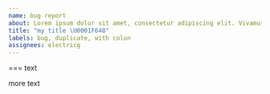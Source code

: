 ```yaml
---
name: bug report
about: Lorem ipsum dolor sit amet, consectetur adipiscing elit. Vivamus eget eros nisi. Phasellus hendrerit rutrum facilisis. Lorem ipsum dolor sit amet, consectetur adipiscing elit. Donec nec justo sit amet mauris finibus semper. Phasellus lacinia iaculis felis, in fringilla tellus interdum at. Suspendisse eu consectetur est. Duis ante sapien, ultrices nec erat quis, faucibus tempus erat. Nullam eu dolor ultrices, malesuada libero sed, placerat metus.
title: "my title \U0001F648"
labels: bug, duplicate, with colon
assignees: electricg
---
```








===
text

more text
